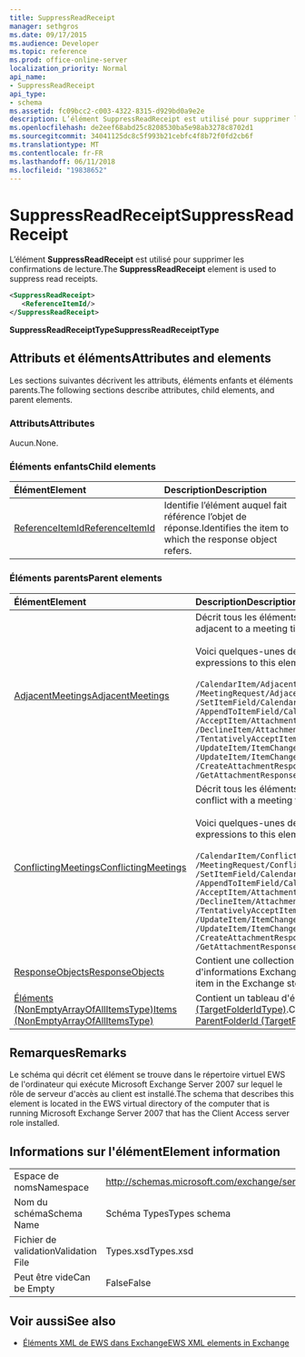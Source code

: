 ```yaml
---
title: SuppressReadReceipt
manager: sethgros
ms.date: 09/17/2015
ms.audience: Developer
ms.topic: reference
ms.prod: office-online-server
localization_priority: Normal
api_name:
- SuppressReadReceipt
api_type:
- schema
ms.assetid: fc09bcc2-c003-4322-8315-d929bd0a9e2e
description: L’élément SuppressReadReceipt est utilisé pour supprimer les confirmations de lecture.
ms.openlocfilehash: de2eef68abd25c8208530ba5e98ab3278c8702d1
ms.sourcegitcommit: 34041125dc8c5f993b21cebfc4f8b72f0fd2cb6f
ms.translationtype: MT
ms.contentlocale: fr-FR
ms.lasthandoff: 06/11/2018
ms.locfileid: "19838652"
---
```

# <a name="suppressreadreceipt"></a><span data-ttu-id="f69d3-103">SuppressReadReceipt</span><span class="sxs-lookup"><span data-stu-id="f69d3-103">SuppressReadReceipt</span></span>

<span data-ttu-id="f69d3-104">L’élément **SuppressReadReceipt** est utilisé pour supprimer les confirmations de lecture.</span><span class="sxs-lookup"><span data-stu-id="f69d3-104">The **SuppressReadReceipt** element is used to suppress read receipts.</span></span> 
  
```xml
<SuppressReadReceipt>
   <ReferenceItemId/>
</SuppressReadReceipt>
```

 <span data-ttu-id="f69d3-105">**SuppressReadReceiptType**</span><span class="sxs-lookup"><span data-stu-id="f69d3-105">**SuppressReadReceiptType**</span></span>
## <a name="attributes-and-elements"></a><span data-ttu-id="f69d3-106">Attributs et éléments</span><span class="sxs-lookup"><span data-stu-id="f69d3-106">Attributes and elements</span></span>

<span data-ttu-id="f69d3-107">Les sections suivantes décrivent les attributs, éléments enfants et éléments parents.</span><span class="sxs-lookup"><span data-stu-id="f69d3-107">The following sections describe attributes, child elements, and parent elements.</span></span>
  
### <a name="attributes"></a><span data-ttu-id="f69d3-108">Attributs</span><span class="sxs-lookup"><span data-stu-id="f69d3-108">Attributes</span></span>

<span data-ttu-id="f69d3-109">Aucun.</span><span class="sxs-lookup"><span data-stu-id="f69d3-109">None.</span></span>
  
### <a name="child-elements"></a><span data-ttu-id="f69d3-110">Éléments enfants</span><span class="sxs-lookup"><span data-stu-id="f69d3-110">Child elements</span></span>

|<span data-ttu-id="f69d3-111">**Élément**</span><span class="sxs-lookup"><span data-stu-id="f69d3-111">**Element**</span></span>|<span data-ttu-id="f69d3-112">**Description**</span><span class="sxs-lookup"><span data-stu-id="f69d3-112">**Description**</span></span>|
|:-----|:-----|
|[<span data-ttu-id="f69d3-113">ReferenceItemId</span><span class="sxs-lookup"><span data-stu-id="f69d3-113">ReferenceItemId</span></span>](referenceitemid.md) <br/> |<span data-ttu-id="f69d3-114">Identifie l’élément auquel fait référence l’objet de réponse.</span><span class="sxs-lookup"><span data-stu-id="f69d3-114">Identifies the item to which the response object refers.</span></span>  <br/> |
   
### <a name="parent-elements"></a><span data-ttu-id="f69d3-115">Éléments parents</span><span class="sxs-lookup"><span data-stu-id="f69d3-115">Parent elements</span></span>

|<span data-ttu-id="f69d3-116">**Élément**</span><span class="sxs-lookup"><span data-stu-id="f69d3-116">**Element**</span></span>|<span data-ttu-id="f69d3-117">**Description**</span><span class="sxs-lookup"><span data-stu-id="f69d3-117">**Description**</span></span>|
|:-----|:-----|
|[<span data-ttu-id="f69d3-118">AdjacentMeetings</span><span class="sxs-lookup"><span data-stu-id="f69d3-118">AdjacentMeetings</span></span>](adjacentmeetings.md) <br/> | <span data-ttu-id="f69d3-119">Décrit tous les éléments qui sont adjacentes à une heure de réunion.</span><span class="sxs-lookup"><span data-stu-id="f69d3-119">Describes all items that are adjacent to a meeting time.</span></span>  <br/><br/>  <span data-ttu-id="f69d3-120">Voici quelques-unes des expressions XPath pour cet élément :</span><span class="sxs-lookup"><span data-stu-id="f69d3-120">The following are some of the XPath expressions to this element:</span></span><br/>  <br/>  `/CalendarItem/AdjacentMeetings` <br/>  `/MeetingRequest/AdjacentMeetings` <br/>  `/SetItemField/CalendarItem/AdjacentMeetings` <br/>  `/AppendToItemField/CalendarItem/AdjacentMeetings` <br/>  `/AcceptItem/Attachments/ItemAttachment/CalendarItem/AdjacentMeetings` <br/>  `/DeclineItem/Attachments/ItemAttachment/CalendarItem/AdjacentMeetings` <br/>  `/TentativelyAcceptItem/Attachments/ItemAttachment/CalendarItem/AdjacentMeetings` <br/>  `/UpdateItem/ItemChanges/ItemChange/Updates/SetItemField/CalendarItem/AdjacentMeetings` <br/>  `/UpdateItem/ItemChanges/ItemChange/Updates/AppendToItemField/CalendarItem/AdjacentMeetings` <br/>  `/CreateAttachmentResponseMessage/Attachments/ItemAttachment/CalendarItem/AdjacentMeetings` <br/>  `/GetAttachmentResponseMessage/Attachments/ItemAttachment/CalendarItem/AdjacentMeetings` <br/> |
|[<span data-ttu-id="f69d3-121">ConflictingMeetings</span><span class="sxs-lookup"><span data-stu-id="f69d3-121">ConflictingMeetings</span></span>](conflictingmeetings.md) <br/> | <span data-ttu-id="f69d3-122">Décrit tous les éléments qui sont en conflit avec une heure de réunion.</span><span class="sxs-lookup"><span data-stu-id="f69d3-122">Describes all items that conflict with a meeting time.</span></span> <br/> <br/>  <span data-ttu-id="f69d3-123">Voici quelques-unes des expressions XPath pour cet élément :</span><span class="sxs-lookup"><span data-stu-id="f69d3-123">The following are some of the XPath expressions to this element:</span></span> <br/> <br/>  `/CalendarItem/ConflictingMeetings` <br/>  `/MeetingRequest/ConflictingMeetings` <br/>  `/SetItemField/CalendarItem/ConflictingMeetings` <br/>  `/AppendToItemField/CalendarItem/ConflictingMeetings` <br/>  `/AcceptItem/Attachments/ItemAttachment/CalendarItem/ConflictingMeetings` <br/>  `/DeclineItem/Attachments/ItemAttachment/CalendarItem/ConflictingMeetings` <br/>  `/TentativelyAcceptItem/Attachments/ItemAttachment/CalendarItem/ConflictingMeetings` <br/>  `/UpdateItem/ItemChanges/ItemChange/Updates/SetItemField/CalendarItem/ConflictingMeetings` <br/>  `/UpdateItem/ItemChanges/ItemChange/Updates/AppendToItemField/CalendarItem/ConflictingMeetings` <br/>  `/CreateAttachmentResponseMessage/Attachments/ItemAttachment/CalendarItem/ConflictingMeetings` <br/>  `/GetAttachmentResponseMessage/Attachments/ItemAttachment/CalendarItem/ConflictingMeetings` <br/> |
|[<span data-ttu-id="f69d3-124">ResponseObjects</span><span class="sxs-lookup"><span data-stu-id="f69d3-124">ResponseObjects</span></span>](responseobjects.md) <br/> |<span data-ttu-id="f69d3-125">Contient une collection de tous les objets de réponse associés à un élément dans la banque d'informations Exchange.</span><span class="sxs-lookup"><span data-stu-id="f69d3-125">Contains a collection of all the response objects that are associated with an item in the Exchange store.</span></span>  <br/> |
|[<span data-ttu-id="f69d3-126">Éléments (NonEmptyArrayOfAllItemsType)</span><span class="sxs-lookup"><span data-stu-id="f69d3-126">Items (NonEmptyArrayOfAllItemsType)</span></span>](items-nonemptyarrayofallitemstype.md) <br/> |<span data-ttu-id="f69d3-127">Contient un tableau d'éléments à créer dans le dossier qui est identifié par l'élément [ParentFolderId (TargetFolderIdType)](parentfolderid-targetfolderidtype.md).</span><span class="sxs-lookup"><span data-stu-id="f69d3-127">Contains an array of items to create in the folder that is identified by the [ParentFolderId (TargetFolderIdType)](parentfolderid-targetfolderidtype.md) element.</span></span>  <br/> |
   
## <a name="remarks"></a><span data-ttu-id="f69d3-128">Remarques</span><span class="sxs-lookup"><span data-stu-id="f69d3-128">Remarks</span></span>

<span data-ttu-id="f69d3-129">Le schéma qui décrit cet élément se trouve dans le répertoire virtuel EWS de l'ordinateur qui exécute Microsoft Exchange Server 2007 sur lequel le rôle de serveur d'accès au client est installé.</span><span class="sxs-lookup"><span data-stu-id="f69d3-129">The schema that describes this element is located in the EWS virtual directory of the computer that is running Microsoft Exchange Server 2007 that has the Client Access server role installed.</span></span>
  
## <a name="element-information"></a><span data-ttu-id="f69d3-130">Informations sur l'élément</span><span class="sxs-lookup"><span data-stu-id="f69d3-130">Element information</span></span>

|||
|:-----|:-----|
|<span data-ttu-id="f69d3-131">Espace de noms</span><span class="sxs-lookup"><span data-stu-id="f69d3-131">Namespace</span></span>  <br/> |http://schemas.microsoft.com/exchange/services/2006/types  <br/> |
|<span data-ttu-id="f69d3-132">Nom du schéma</span><span class="sxs-lookup"><span data-stu-id="f69d3-132">Schema Name</span></span>  <br/> |<span data-ttu-id="f69d3-133">Schéma Types</span><span class="sxs-lookup"><span data-stu-id="f69d3-133">Types schema</span></span>  <br/> |
|<span data-ttu-id="f69d3-134">Fichier de validation</span><span class="sxs-lookup"><span data-stu-id="f69d3-134">Validation File</span></span>  <br/> |<span data-ttu-id="f69d3-135">Types.xsd</span><span class="sxs-lookup"><span data-stu-id="f69d3-135">Types.xsd</span></span>  <br/> |
|<span data-ttu-id="f69d3-136">Peut être vide</span><span class="sxs-lookup"><span data-stu-id="f69d3-136">Can be Empty</span></span>  <br/> |<span data-ttu-id="f69d3-137">False</span><span class="sxs-lookup"><span data-stu-id="f69d3-137">False</span></span>  <br/> |
   
## <a name="see-also"></a><span data-ttu-id="f69d3-138">Voir aussi</span><span class="sxs-lookup"><span data-stu-id="f69d3-138">See also</span></span>

- [<span data-ttu-id="f69d3-139">Éléments XML de EWS dans Exchange</span><span class="sxs-lookup"><span data-stu-id="f69d3-139">EWS XML elements in Exchange</span></span>](ews-xml-elements-in-exchange.md)

